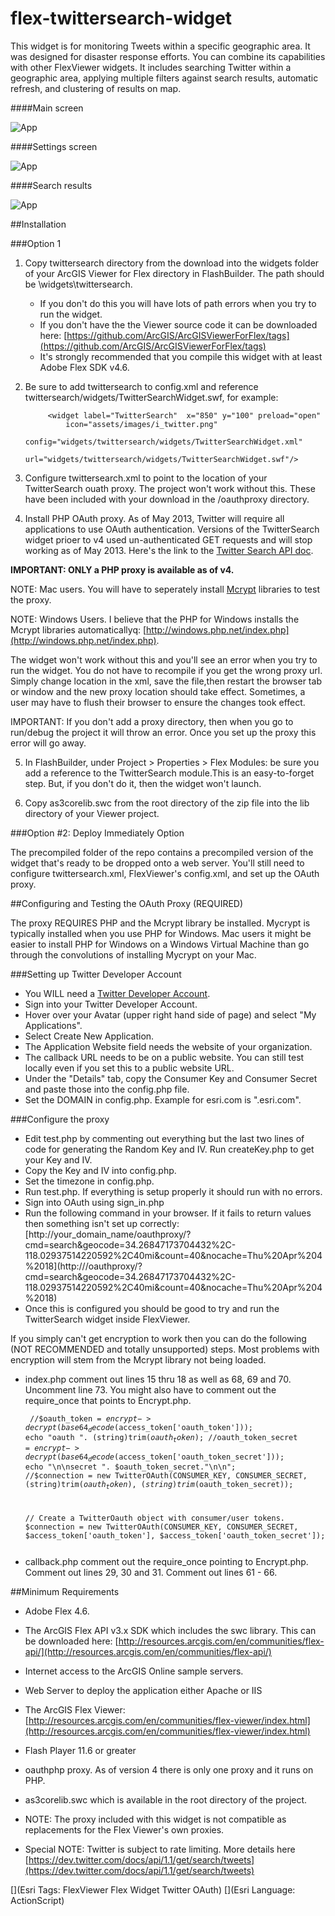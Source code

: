 flex-twittersearch-widget
=========================

This widget is for monitoring Tweets within a specific geographic area. It was designed for disaster response efforts. You can combine its capabilities with other FlexViewer widgets. It includes searching Twitter within a geographic area, applying multiple filters against search results, automatic refresh, and clustering of results on map. 

####Main screen

![App](https://raw.github.com/esri/flex-twittersearch-widget/master/main_screen.png)

####Settings screen

![App](https://raw.github.com/esri/flex-twittersearch-widget/master/settings.png)

####Search results

![App](https://raw.github.com/esri/flex-twittersearch-widget/master/search_result.png)


##Installation

###Option 1

1) Copy twittersearch directory from the download into the widgets folder of your ArcGIS Viewer for Flex directory in FlashBuilder. The path should be \widgets\twittersearch. 
   - If you don't do this you will have lots of path errors when you try to run the widget.
   - If you don't have the the Viewer source code it can be downloaded here: 
     [https://github.com/ArcGIS/ArcGISViewerForFlex/tags](https://github.com/ArcGIS/ArcGISViewerForFlex/tags)
   - It's strongly recommended that you compile this widget with at least Adobe Flex SDK v4.6.
	 
2) Be sure to add twittersearch to config.xml and reference twittersearch/widgets/TwitterSearchWidget.swf, for example:

            <widget label="TwitterSearch"  x="850" y="100" preload="open" 
                icon="assets/images/i_twitter.png" 
                config="widgets/twittersearch/widgets/TwitterSearchWidget.xml"
                url="widgets/twittersearch/widgets/TwitterSearchWidget.swf"/>  

3) Configure twittersearch.xml to point to the location of your TwitterSearch ouath proxy. The project won't work without this. These have been included with your download in the /oauthproxy directory. 

4) Install PHP OAuth proxy. As of May 2013, Twitter will require all applications to use OAuth authentication. Versions of the TwitterSearch widget prioer to v4 used un-authenticated GET requests and will stop working as of May 2013. Here's the link to the [Twitter Search API doc](https://dev.twitter.com/docs/api/1.1/get/search/tweets).

**IMPORTANT: ONLY a PHP proxy is available as of v4.**

NOTE: Mac users. You will have to seperately install [Mcrypt](http://php.net/manual/en/book.mcrypt.php) libraries to test the proxy.

NOTE: Windows Users. I believe that the PHP for Windows installs the Mcrypt libraries automaticallyq: [http://windows.php.net/index.php](http://windows.php.net/index.php).

The widget won't work without this and you'll see an error when you try to run the widget. You do not have to recompile if you get the wrong proxy url. Simply change location in the xml, save the file,then restart the browser tab or window and the new proxy location should take effect. Sometimes, a user may have to flush their browser to ensure the changes took effect.
   
IMPORTANT: If you don't add a proxy directory, then when you go to run/debug the project it will throw an error. Once you set up the proxy this error will go away.

5) In FlashBuilder, under Project > Properties > Flex Modules: be sure you add a reference to the TwitterSearch module.This is an easy-to-forget step. But, if you don't do it, then the widget won't launch.

6) Copy as3corelib.swc from the root directory of the zip file into the lib directory of your Viewer project.

###Option #2: Deploy Immediately Option

The precompiled folder of the repo contains a precompiled version of the widget that's ready to be dropped onto a web server. You'll still need to configure twittersearch.xml, FlexViewer's config.xml, and set up the OAuth proxy.

##Configuring and Testing the OAuth Proxy (REQUIRED)

The proxy REQUIRES PHP and the Mcrypt library be installed. Mycrypt is typically installed when you use PHP for Windows. Mac users it might be easier to install PHP for Windows on a Windows Virtual Machine than go through the convolutions of installing Mycrypt on your Mac.

###Setting up Twitter Developer Account
- You WILL need a [Twitter Developer Account](https://dev.twitter.com/).
- Sign into your Twitter Developer Account.
- Hover over your Avatar (upper right hand side of page) and select "My Applications".
- Select Create New Application.
- The Application Website field needs the website of your organization. 
- The callback URL needs to be on a public website. You can still test locally even if you set this to a public website URL.
- Under the "Details" tab, copy the Consumer Key and Consumer Secret and paste those into the config.php file.
- Set the DOMAIN in config.php. Example for esri.com is ".esri.com".

###Configure the proxy

- Edit test.php by commenting out everything but the last two lines of code for generating the Random Key and IV. Run createKey.php to get your Key and IV. 
- Copy the Key and IV into config.php.
- Set the timezone in config.php.
- Run test.php. If everything is setup properly it should run with no errors.
- Sign into OAuth using sign_in.php
- Run the following command in your browser. If it fails to return values then something isn't set up correctly: [http://your_domain_name/oauthproxy/?cmd=search&geocode=34.26847173704432%2C-118.02937514220592%2C40mi&count=40&nocache=Thu%20Apr%204%2018](http://<your domain>/oauthproxy/?cmd=search&geocode=34.26847173704432%2C-118.02937514220592%2C40mi&count=40&nocache=Thu%20Apr%204%2018)
- Once this is configured you should be good to try and run the TwitterSearch widget inside FlexViewer.

If you simply can't get encryption to work then you can do the following (NOT RECOMMENDED and totally unsupported) steps. Most problems with encryption will stem from the Mcrypt library not being loaded.

- index.php comment out lines 15 thru 18 as well as 68, 69 and 70. Uncomment line 73. You might also have to comment out the require_once that points to Encrypt.php.
<code><pre>
	//$oauth_token = $encrypt->decrypt(base64_decode($access_token['oauth_token'])); echo "oauth ". (string)trim($oauth_token);
	//$oauth_token_secret = $encrypt->decrypt(base64_decode($access_token['oauth_token_secret'])); echo "\n\nsecret ". $oauth_token_secret."\n\n";
    //$connection = new TwitterOAuth(CONSUMER_KEY, CONSUMER_SECRET, (string)trim($oauth_token), (string)trim($oauth_token_secret));

	// Create a TwitterOauth object with consumer/user tokens.
    $connection = new TwitterOAuth(CONSUMER_KEY, CONSUMER_SECRET, $access_token['oauth_token'], $access_token['oauth_token_secret']);
</pre></code>    

- callback.php comment out the require_once pointing to Encrypt.php. Comment out lines 29, 30 and 31. Comment out lines 61 - 66.

##Minimum Requirements

- Adobe Flex 4.6. 

- The ArcGIS Flex API v3.x SDK which includes the swc library. This can be downloaded here: [http://resources.arcgis.com/en/communities/flex-api/](http://resources.arcgis.com/en/communities/flex-api/)

- Internet access to the ArcGIS Online sample servers.

- Web Server to deploy the application either Apache or IIS

- The ArcGIS Flex Viewer: [http://resources.arcgis.com/en/communities/flex-viewer/index.html](http://resources.arcgis.com/en/communities/flex-viewer/index.html)

- Flash Player 11.6 or greater

- oauthphp proxy. As of version 4 there is only one proxy and it runs on PHP.

- as3corelib.swc which is available in the root directory of the project.

- NOTE: The proxy included with this widget is not compatible as replacements for the Flex Viewer's own proxies. 

- Special NOTE: Twitter is subject to rate limiting. More details here [https://dev.twitter.com/docs/api/1.1/get/search/tweets](https://dev.twitter.com/docs/api/1.1/get/search/tweets) 

[](Esri Tags: FlexViewer Flex Widget Twitter OAuth)
[](Esri Language: ActionScript)